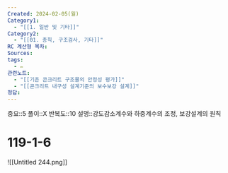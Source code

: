 ```yaml
---
Created: 2024-02-05(월)
Category1:
  - "[[1. 일반 및 기타]]"
Category2:
  - "[[01. 총칙, 구조검사, 기타]]"
RC 계산형 목차: 
Sources: 
tags:
  - ✏️
관련노트:
  - "[[기존 콘크리트 구조물의 안정성 평가]]"
  - "[[콘크리트 내구성 설계기준의 보수보강 설계]]"
정답:
---
```

중요::5
풀이::X
반복도::10
설명::강도감소계수와 하중계수의 조정, 보강설계의 원칙
#  119-1-6
![[Untitled 244.png]]